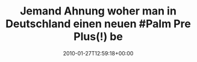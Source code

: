 ---
retweeted: false
source: <a href="http://twitter.com" rel="nofollow">Twitter Web Client</a>
entities:
  hashtags:
  - text: Palm
    indices:
    - '51'
    - '56'
  symbols: []
  user_mentions: []
  urls: []
display_text_range:
- '0'
- '85'
favorite_count: '0'
id_str: '8277907378'
truncated: false
retweet_count: '0'
id: '8277907378'
created_at: Wed Jan 27 12:59:18 +0000 2010
favorited: false
full_text: 'Jemand Ahnung woher man in Deutschland einen neuen #Palm Pre Plus(!) bekommen
  könnte?'
lang: de
tags:
- Palm
- pesos/twitter
date: '2010-01-27T12:59:18+00:00'
src: https://twitter.com/bascht/status/8277907378
original_url: https://twitter.com/bascht/status/8277907378
type: twitter_tweet
text: 'Jemand Ahnung woher man in Deutschland einen neuen #Palm Pre Plus(!) bekommen
  könnte?'
title: 'Jemand Ahnung woher man in Deutschland einen neuen #Palm Pre Plus(!) be'

---
